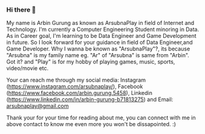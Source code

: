 ### Hi there 👋
My name is Arbin Gurung as known as ArsubnaPlay in field of Internet and Technology. I'm currently a Computer Engineering Student minoring in Data. As in Career goal, I'm learning to be Data Engineer and Game Development in future. So I look forward for your guidance in field of Data Engineer,and Game Developer. Why I wanna be known as "ArsubnaPlay"?, its because "Arsubna" is my family name eg. "Ar" of "Arsubna" is same from "Arbin". Got it? and "Play" is for my hobby of playing games, music, sports, video/movie etc.

Your can reach me through my social media: Instagram (https://www.instagram.com/arsubnaplay/), Facebook (https://www.facebook.com/arbin.gurung.5458), Linkedin (https://www.linkedin.com/in/arbin-gurung-b71813275) and Email: arsubnaplay@gmail.com

Thank your for your time for reading about me, you can connect with me in above contact to know me even more you won't be dissapointed. :)
